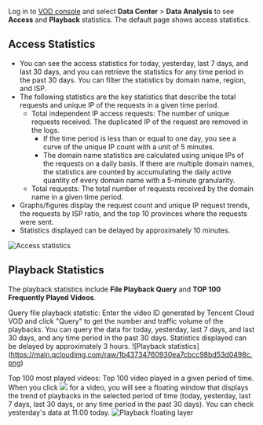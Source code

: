 Log in to [VOD console](https://console.cloud.tencent.com/video) and select **Data Center** > **Data Analysis** to see **Access** and **Playback** statistics. The default page shows access statistics.

## Access Statistics

- You can see the access statistics for today, yesterday, last 7 days, and last 30 days, and you can retrieve the statistics for any time period in the past 30 days. You can filter the statistics by domain name, region, and ISP.
- The following statistics are the key statistics that describe the total requests and unique IP of the requests in a given time period.
    - Total independent IP access requests: The number of unique requests received. The duplicated IP of the request are removed in the logs.
        - If the time period is less than or equal to one day, you see a curve of the unique IP count with a unit of 5 minutes.
        - The domain name statistics are calculated using unique IPs of the requests on a daily basis. If there are multiple domain names, the statistics are counted by accumulating the daily active quantity of every domain name with a 5-minute granularity.
    - Total requests: The total number of requests received by the domain name in a given time period.
- Graphs/figures display the request count and unique IP request trends, the requests by ISP ratio, and the top 10 provinces where the requests were sent.
- Statistics displayed can be delayed by approximately 10 minutes.

![Access statistics](https://main.qcloudimg.com/raw/85d52c4b2c485d11244f03c19734ada6.png)

## Playback Statistics

The playback statistics include  **File Playback Query** and **TOP 100 Frequently Played Videos**.

Query file playback statistic: Enter the video ID generated by Tencent Cloud VOD and click "Query" to get the number and traffic volume of the playbacks. You can query the data for today, yesterday, last 7 days, and last 30 days, and any time period in the past 30 days. Statistics displayed can be delayed by approximately 3 hours.
![Playback statistics] (https://main.qcloudimg.com/raw/1b43734760930ea7cbcc98bd53d0498c.png)

Top 100 most played videos: Top 100 video played in a given period of time. When you click <img src="https://main.qcloudimg.com/raw/f5443d841c1d77531bddf00400c1c405.png"  style="margin:0"> for a video, you will see a floating window that displays the trend of playbacks in the selected period of time (today, yesterday, last 7 days, last 30 days, or any time period in the past 30 days). You can check yesterday's data at 11:00 today.
![Playback floating layer](https://main.qcloudimg.com/raw/9055096f404f52a90c2b140a895fb413.png)
